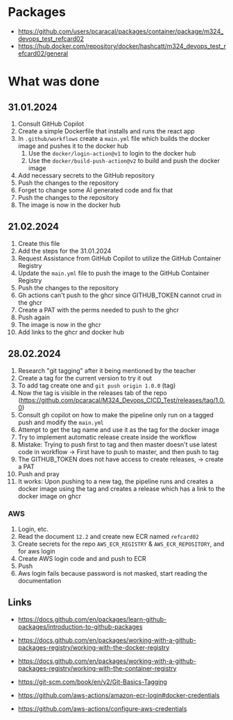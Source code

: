 # Packages

- https://github.com/users/pcaracal/packages/container/package/m324_devops_test_refcard02
- https://hub.docker.com/repository/docker/hashcatt/m324_devops_test_refcard02/general

# What was done

## 31.01.2024

1. Consult GitHub Copilot
2. Create a simple Dockerfile that installs and runs the react app
3. In `.github/workflows` create a `main.yml` file which builds the docker image and pushes it to the docker hub
    1. Use the `docker/login-action@v1` to login to the docker hub
    2. Use the `docker/build-push-action@v2` to build and push the docker image
4. Add necessary secrets to the GitHub repository
5. Push the changes to the repository
6. Forget to change some AI generated code and fix that
7. Push the changes to the repository
8. The image is now in the docker hub

## 21.02.2024

1. Create this file
2. Add the steps for the 31.01.2024
3. Request Assistance from GitHub Copilot to utilize the GitHub Container Registry
4. Update the `main.yml` file to push the image to the GitHub Container Registry
5. Push the changes to the repository
6. Gh actions can't push to the ghcr since GITHUB_TOKEN cannot crud in the ghcr
7. Create a PAT with the perms needed to push to the ghcr
8. Push again
9. The image is now in the ghcr
10. Add links to the ghcr and docker hub

## 28.02.2024

1. Research "git tagging" after it being mentioned by the teacher
2. Create a tag for the current version to try it out
3. To add tag create one and `git push origin 1.0.0` (tag)
4. Now the tag is visible in the releases tab of the
   repo (https://github.com/pcaracal/M324_Devops_CICD_Test/releases/tag/1.0.0)
5. Consult gh copilot on how to make the pipeline only run on a tagged push and modify the `main.yml`
6. Attempt to get the tag name and use it as the tag for the docker image
7. Try to implement automatic release create inside the workflow
8. Mistake: Trying to push first to tag and then master doesn't use latest code in workflow -> First have to push to
   master, and then push to tag
9. The GITHUB_TOKEN does not have access to create releases, -> create a PAT
10. Push and pray
11. It works: Upon pushing to a new tag, the pipeline runs and creates a docker image using the tag and creates a
    release which has a link to the docker image on ghcr

### AWS

1. Login, etc.
2. Read the document `12.2` and create new ECR named `refcard02`
3. Create secrets for the repo `AWS_ECR_REGISTRY` & `AWS_ECR_REPOSITORY`, and for aws login
4. Create AWS login code and and push to ECR
5. Push
6. Aws login fails because password is not masked, start reading the documentation

## Links

- https://docs.github.com/en/packages/learn-github-packages/introduction-to-github-packages
- https://docs.github.com/en/packages/working-with-a-github-packages-registry/working-with-the-docker-registry
- https://docs.github.com/en/packages/working-with-a-github-packages-registry/working-with-the-container-registry

- https://git-scm.com/book/en/v2/Git-Basics-Tagging
- https://github.com/aws-actions/amazon-ecr-login#docker-credentials
- https://github.com/aws-actions/configure-aws-credentials